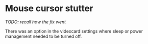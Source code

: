 # Mouse cursor stutter

_TODO: recall how the fix went_

There was an option in the videocard settings where sleep or power management needed to be turned off.
